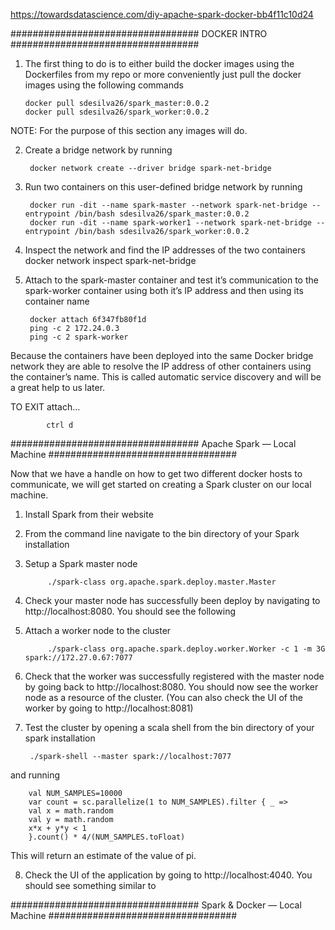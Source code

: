 https://towardsdatascience.com/diy-apache-spark-docker-bb4f11c10d24

##################################
DOCKER INTRO
##################################

1.  The first thing to do is to either build the docker images using the Dockerfiles from my repo or more conveniently just pull the docker images using the following commands

        docker pull sdesilva26/spark_master:0.0.2
        docker pull sdesilva26/spark_worker:0.0.2
NOTE: For the purpose of this section any images will do.

2. Create a bridge network by running

        docker network create --driver bridge spark-net-bridge 
        
3. Run two containers on this user-defined bridge network by running

        docker run -dit --name spark-master --network spark-net-bridge --entrypoint /bin/bash sdesilva26/spark_master:0.0.2
        docker run -dit --name spark-worker1 --network spark-net-bridge --entrypoint /bin/bash sdesilva26/spark_worker:0.0.2

4. Inspect the network and find the IP addresses of the two containers
            docker network inspect spark-net-bridge


5. Attach to the spark-master container and test it’s communication to the spark-worker container using both it’s IP address and then using its container name

        docker attach 6f347fb80f1d
        ping -c 2 172.24.0.3
        ping -c 2 spark-worker

Because the containers have been deployed into the same Docker bridge network they are able to resolve the IP address of other containers using the container’s name. This is called automatic service discovery and will be a great help to us later.

TO EXIT attach...

            ctrl d 
##################################
Apache Spark — Local Machine
##################################


Now that we have a handle on how to get two different docker hosts to communicate, we will get started on creating a Spark cluster on our local machine.

1) Install Spark from their website
2) From the command line navigate to the bin directory of your Spark installation
3) Setup a Spark master node

            ./spark-class org.apache.spark.deploy.master.Master
4. Check your master node has successfully been deploy by navigating to http://localhost:8080. You should see the following

5. Attach a worker node to the cluster

            ./spark-class org.apache.spark.deploy.worker.Worker -c 1 -m 3G spark://172.27.0.67:7077

6. Check that the worker was successfully registered with the master node by going back to http://localhost:8080. You should now see the worker node as a resource of the cluster. (You can also check the UI of the worker by going to http://localhost:8081)

7. Test the cluster by opening a scala shell from the bin directory of your spark installation

        ./spark-shell --master spark://localhost:7077
        
and running

        val NUM_SAMPLES=10000
        var count = sc.parallelize(1 to NUM_SAMPLES).filter { _ =>
        val x = math.random
        val y = math.random
        x*x + y*y < 1
        }.count() * 4/(NUM_SAMPLES.toFloat)
This will return an estimate of the value of pi.

8. Check the UI of the application by going to http://localhost:4040. You should see something similar to

##################################
Spark & Docker — Local Machine
##################################

